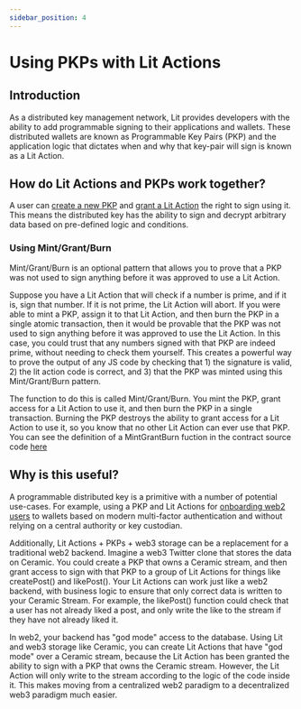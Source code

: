 ```yaml
---
sidebar_position: 4
---
```


# Using PKPs with Lit Actions

## Introduction 

As a distributed key management network, Lit provides developers with the ability to add programmable signing to their applications and wallets. These distributed wallets are known as Programmable Key Pairs (PKP) and the application logic that dictates when and why that key-pair will sign is known as a Lit Action.

## How do Lit Actions and PKPs work together?

A user can [create a new PKP](../pkp/minting) and [grant a Lit Action](../lit-actions/mintGrantBurn) the right to sign using it. This means the distributed key has the ability to sign and decrypt arbitrary data based on pre-defined logic and conditions.

### Using Mint/Grant/Burn

Mint/Grant/Burn is an optional pattern that allows you to prove that a PKP was not used to sign anything before it was approved to use a Lit Action.

Suppose you have a Lit Action that will check if a number is prime, and if it is, sign that number. If it is not prime, the Lit Action will abort. If you were able to mint a PKP, assign it to that Lit Action, and then burn the PKP in a single atomic transaction, then it would be provable that the PKP was not used to sign anything before it was approved to use the Lit Action. In this case, you could trust that any numbers signed with that PKP are indeed prime, without needing to check them yourself. This creates a powerful way to prove the output of any JS code by checking that 1) the signature is valid, 2) the lit action code is correct, and 3) that the PKP was minted using this Mint/Grant/Burn pattern.

The function to do this is called Mint/Grant/Burn. You mint the PKP, grant access for a Lit Action to use it, and then burn the PKP in a single transaction. Burning the PKP destroys the ability to grant access for a Lit Action to use it, so you know that no other Lit Action can ever use that PKP.
You can see the definition of a MintGrantBurn fuction in the contract source code [here](https://github.com/LIT-Protocol/LitNodeContracts/blob/main/contracts/PKPNFT.sol#L157)

## Why is this useful?

A programmable distributed key is a primitive with a number of potential use-cases. For example, using a PKP and Lit Actions for [onboarding web2 users](https://spark.litprotocol.com/wallet-abstraction-with-google-oauth/) to wallets based on modern multi-factor authentication and without relying on a central authority or key custodian.

Additionally, Lit Actions + PKPs + web3 storage can be a replacement for a traditional web2 backend. Imagine a web3 Twitter clone that stores the data on Ceramic. You could create a PKP that owns a Ceramic stream, and then grant access to sign with that PKP to a group of Lit Actions for things like createPost() and likePost(). Your Lit Actions can work just like a web2 backend, with business logic to ensure that only correct data is written to your Ceramic Stream. For example, the likePost() function could check that a user has not already liked a post, and only write the like to the stream if they have not already liked it.

In web2, your backend has "god mode" access to the database. Using Lit and web3 storage like Ceramic, you can create Lit Actions that have "god mode" over a Ceramic stream, because the Lit Action has been granted the ability to sign with a PKP that owns the Ceramic stream. However, the Lit Action will only write to the stream according to the logic of the code inside it. This makes moving from a centralized web2 paradigm to a decentralized web3 paradigm much easier.
